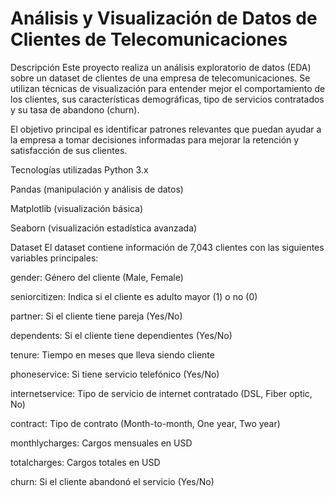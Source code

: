 
# Análisis y Visualización de Datos de Clientes de Telecomunicaciones
Descripción
Este proyecto realiza un análisis exploratorio de datos (EDA) sobre un dataset de clientes de una empresa de telecomunicaciones. Se utilizan técnicas de visualización para entender mejor el comportamiento de los clientes, sus características demográficas, tipo de servicios contratados y su tasa de abandono (churn).

El objetivo principal es identificar patrones relevantes que puedan ayudar a la empresa a tomar decisiones informadas para mejorar la retención y satisfacción de sus clientes.

Tecnologías utilizadas
Python 3.x

Pandas (manipulación y análisis de datos)

Matplotlib (visualización básica)

Seaborn (visualización estadística avanzada)

Dataset
El dataset contiene información de 7,043 clientes con las siguientes variables principales:

gender: Género del cliente (Male, Female)

seniorcitizen: Indica si el cliente es adulto mayor (1) o no (0)

partner: Si el cliente tiene pareja (Yes/No)

dependents: Si el cliente tiene dependientes (Yes/No)

tenure: Tiempo en meses que lleva siendo cliente

phoneservice: Si tiene servicio telefónico (Yes/No)

internetservice: Tipo de servicio de internet contratado (DSL, Fiber optic, No)

contract: Tipo de contrato (Month-to-month, One year, Two year)

monthlycharges: Cargos mensuales en USD

totalcharges: Cargos totales en USD

churn: Si el cliente abandonó el servicio (Yes/No)